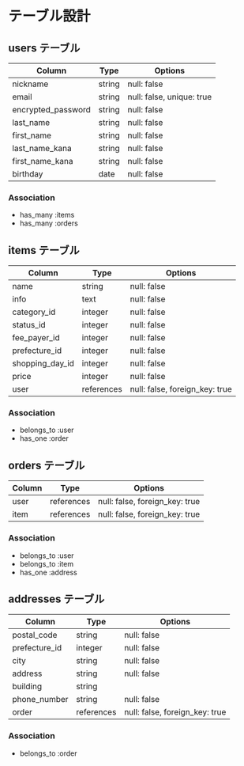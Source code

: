# テーブル設計

## users テーブル

| Column             | Type   | Options     |
| ------------------ | ------ | ----------- |
| nickname           | string | null: false |
| email              | string | null: false, unique: true |
| encrypted_password | string | null: false |
| last_name          | string | null: false |
| first_name         | string | null: false |
| last_name_kana     | string | null: false |
| first_name_kana    | string | null: false |
| birthday           | date   | null: false |

### Association

- has_many :items
- has_many :orders

## items テーブル

| Column          | Type       | Options     |
| --------------- | ---------- | ----------- |
| name            | string     | null: false |
| info            | text       | null: false |
| category_id     | integer    | null: false |
| status_id       | integer    | null: false |
| fee_payer_id    | integer    | null: false |
| prefecture_id   | integer    | null: false |
| shopping_day_id | integer    | null: false |
| price           | integer    | null: false |
| user            | references | null: false, foreign_key: true |

### Association

- belongs_to :user
- has_one :order

## orders テーブル

| Column | Type       | Options     |
| ------ | ---------- | ----------- |
| user   | references | null: false, foreign_key: true |
| item   | references | null: false, foreign_key: true |

### Association

- belongs_to :user
- belongs_to :item
- has_one :address

## addresses テーブル

| Column        | Type       | Options     |
| ------------- | ---------- | ----------- |
| postal_code   | string     | null: false |
| prefecture_id | integer    | null: false |
| city          | string     | null: false |
| address       | string     | null: false |
| building      | string     |
| phone_number  | string     | null: false |
| order         | references | null: false, foreign_key: true |

### Association

- belongs_to :order